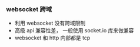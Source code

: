 ### websocket 跨域

- 利用 websocket 没有跨域限制
- 高级 api 兼容性差， 一般使用 socket.io 库来做兼容
- websocket 和 http 内部都是 tcp
